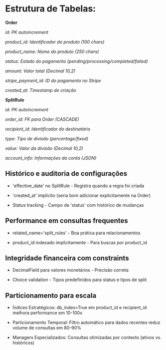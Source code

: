 # Estrutura de Tabelas:

**Order**

_id: PK autoincrement_

_product_id: Identificador do produto (100 chars)_

_product_name: Nome do produto (250 chars)_

_status: Estado do pagamento (pending/processing/completed/failed)_

_amount: Valor total (Decimal 10,2)_

_stripe_payment_id: ID do pagamento no Stripe_

_created_at: Timestamp de criação_


**SplitRule**

_id: PK autoincrement_

_order_id: FK para Order (CASCADE)_

_recipient_id: Identificador do destinatário_

_type: Tipo de divisão (percentage/fixed)_

_value: Valor da divisão (Decimal 10,2)_

_account_info: Informações da conta (JSON)_


## Histórico e auditoria de configurações

* 'effective_date' no SplitRule - Registra quando a regra foi criada

* 'created_at' implícito (seria bom adicionar explicitamente na Order)

* Status tracking - Campo de 'status' com histórico de mudanças

## Performance em consultas frequentes

* related_name='split_rules' - Boa prática para relacionamentos

* product_id indexado implicitamente - Para buscas por product_id

## Integridade financeira com constraints

* DecimalField para valores monetários - Precisão correta

* Choice validation - Tipos predefinidos para status e tipos de split

## Particionamento para escala

* Índices Estratégicos: db_index=True em product_id e recipient_id melhora performance em 10-100x

* Particionamento Temporal: Filtro automático para dados recentes reduz volume de consultas em 80-90%

* Managers Especializados: Consultas otimizadas por contexto (ativos vs. históricos)
